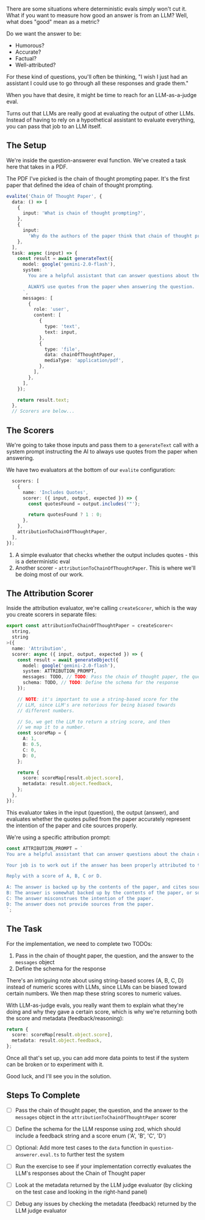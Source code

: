 There are some situations where deterministic evals simply won't cut it. What if you want to measure how good an answer is from an LLM? Well, what does "good" mean as a metric?

Do we want the answer to be:

- Humorous?
- Accurate?
- Factual?
- Well-attributed?

For these kind of questions, you'll often be thinking, "I wish I just had an assistant I could use to go through all these responses and grade them."

When you have that desire, it might be time to reach for an LLM-as-a-judge eval.

Turns out that LLMs are really good at evaluating the output of other LLMs. Instead of having to rely on a hypothetical assistant to evaluate everything, you can pass that job to an LLM itself.

## The Setup

We're inside the question-answerer eval function. We've created a task here that takes in a PDF.

The PDF I've picked is the chain of thought prompting paper. It's the first paper that defined the idea of chain of thought prompting.

```ts
evalite('Chain Of Thought Paper', {
  data: () => [
    {
      input: 'What is chain of thought prompting?',
    },
    {
      input:
        'Why do the authors of the paper think that chain of thought prompting produces improvements?',
    },
  ],
  task: async (input) => {
    const result = await generateText({
      model: google('gemini-2.0-flash'),
      system: `
        You are a helpful assistant that can answer questions about the chain of thought prompting paper.

        ALWAYS use quotes from the paper when answering the question.
      `,
      messages: [
        {
          role: 'user',
          content: [
            {
              type: 'text',
              text: input,
            },
            {
              type: 'file',
              data: chainOfThoughtPaper,
              mediaType: 'application/pdf',
            },
          ],
        },
      ],
    });

    return result.text;
  },
  // Scorers are below...
```

## The Scorers

We're going to take those inputs and pass them to a `generateText` call with a system prompt instructing the AI to always use quotes from the paper when answering.

We have two evaluators at the bottom of our `evalite` configuration:

```ts
  scorers: [
    {
      name: 'Includes Quotes',
      scorer: ({ input, output, expected }) => {
        const quotesFound = output.includes('"');

        return quotesFound ? 1 : 0;
      },
    },
    attributionToChainOfThoughtPaper,
  ],
});
```

1. A simple evaluator that checks whether the output includes quotes - this is a deterministic eval
2. Another scorer - `attributionToChainOfThoughtPaper`. This is where we'll be doing most of our work.

## The Attribution Scorer

Inside the attribution evaluator, we're calling `createScorer`, which is the way you create scorers in separate files:

```ts
export const attributionToChainOfThoughtPaper = createScorer<
  string,
  string
>({
  name: 'Attribution',
  scorer: async ({ input, output, expected }) => {
    const result = await generateObject({
      model: google('gemini-2.0-flash'),
      system: ATTRIBUTION_PROMPT,
      messages: TODO, // TODO: Pass the chain of thought paper, the question and the answer given
      schema: TODO, // TODO: Define the schema for the response
    });

    // NOTE: it's important to use a string-based score for the
    // LLM, since LLM's are notorious for being biased towards
    // different numbers.

    // So, we get the LLM to return a string score, and then
    // we map it to a number.
    const scoreMap = {
      A: 1,
      B: 0.5,
      C: 0,
      D: 0,
    };

    return {
      score: scoreMap[result.object.score],
      metadata: result.object.feedback,
    };
  },
});
```

This evaluator takes in the input (question), the output (answer), and evaluates whether the quotes pulled from the paper accurately represent the intention of the paper and cite sources properly.

We're using a specific attribution prompt:

```ts
const ATTRIBUTION_PROMPT = `
You are a helpful assistant that can answer questions about the chain of thought prompting paper.

Your job is to work out if the answer has been properly attributed to the paper.

Reply with a score of A, B, C or D.

A: The answer is backed up by the contents of the paper, and cites sources accurately.
B: The answer is somewhat backed up by the contents of the paper, or sources are misattributed or inaccurate.
C: The answer misconstrues the intention of the paper.
D: The answer does not provide sources from the paper.
`;
```

## The Task

For the implementation, we need to complete two TODOs:

1. Pass in the chain of thought paper, the question, and the answer to the `messages` object
2. Define the schema for the response

There's an intriguing note about using string-based scores (A, B, C, D) instead of numeric scores with LLMs, since LLMs can be biased toward certain numbers. We then map these string scores to numeric values.

With LLM-as-judge evals, you really want them to explain what they're doing and why they gave a certain score, which is why we're returning both the score and metadata (feedback/reasoning):

```ts
return {
  score: scoreMap[result.object.score],
  metadata: result.object.feedback,
};
```

Once all that's set up, you can add more data points to test if the system can be broken or to experiment with it.

Good luck, and I'll see you in the solution.

## Steps To Complete

- [ ] Pass the chain of thought paper, the question, and the answer to the `messages` object in the `attributionToChainOfThoughtPaper` scorer

- [ ] Define the schema for the LLM response using zod, which should include a feedback string and a score enum ('A', 'B', 'C', 'D')

- [ ] Optional: Add more test cases to the `data` function in `question-answerer.eval.ts` to further test the system

- [ ] Run the exercise to see if your implementation correctly evaluates the LLM's responses about the Chain of Thought paper

- [ ] Look at the metadata returned by the LLM judge evaluator (by clicking on the test case and looking in the right-hand panel)

- [ ] Debug any issues by checking the metadata (feedback) returned by the LLM judge evaluator
